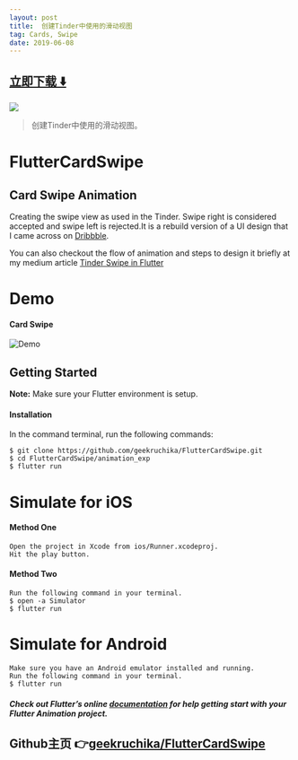 ```yaml
---
layout: post
title:  创建Tinder中使用的滑动视图
tag: Cards, Swipe
date: 2019-06-08
---
```


 


## [立即下载 ️⬇️ ](https://codeload.github.com/geekruchika/FlutterCardSwipe/zip/master) 
<p-6> 

 
![](https://flutterawesome.com/content/images/2019/02/FlutterCardSwipe.jpg)
 
>
> 创建Tinder中使用的滑动视图。
>

 

# FlutterCardSwipe

## Card Swipe Animation

Creating the swipe view as used in the Tinder. Swipe right is considered accepted and swipe left is rejected.It is a rebuild version of a UI design that I came across on [Dribbble](https://dribbble.com/shots/2216416-Showtime-app).

You can also checkout the flow of animation and steps to design it briefly at my medium article [Tinder Swipe in Flutter](https://blog.geekyants.com/tinder-swipe-in-flutter-7e4fc56021bc)

# Demo

#### Card Swipe

![Demo](https://github.com/geekruchika/FlutterCardSwipe/blob/master/animation_exp/ScreenGif/cardSwipe.gif)

<!-- #### Page Reveal

![Demo](https://github.com/geekruchika/FlutterCardSwipe/blob/master/animation_exp/ScreenGif/pageReveal.gif) -->


## Getting Started
**Note:** Make sure your Flutter environment is setup.

#### Installation

In the command terminal, run the following commands:

    $ git clone https://github.com/geekruchika/FlutterCardSwipe.git
    $ cd FlutterCardSwipe/animation_exp
    $ flutter run

# Simulate for iOS
#### Method One
    
    Open the project in Xcode from ios/Runner.xcodeproj.
    Hit the play button.

#### Method Two

    Run the following command in your terminal.
    $ open -a Simulator
    $ flutter run

# Simulate for Android

    Make sure you have an Android emulator installed and running.
    Run the following command in your terminal.
    $ flutter run

##### Check out Flutter’s online [documentation](http://flutter.io/) for help getting start with your Flutter Animation project.
## Github主页 👉[geekruchika/FlutterCardSwipe](http://github.com/geekruchika/FlutterCardSwipe)